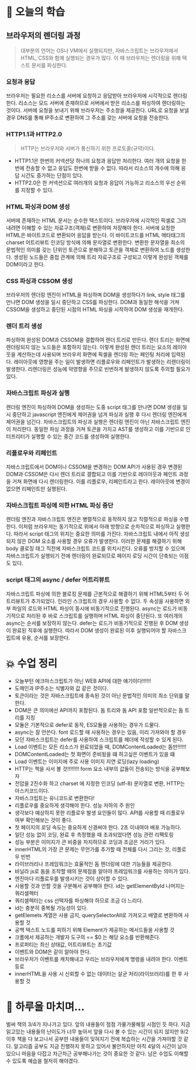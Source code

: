 # 📖 오늘의 학습

## 브라우저의 렌더링 과정

> 대부분의 언어는 OS나 VM에서 실행되지만, 자바스크립트는 브라우저에서 HTML, CSS와 함께 실행되는 경우가 많다. 이 때 브라우저는 렌더링을 위해 텍스트 문서를 파싱한다.

### 요청과 응답

브라우저는 필요한 리소스를 서버에 요청하고 응답받아 브라우저에 시각적으로 렌더링한다. 리소스는 모드 서버에 존재하므로 서버에서 받은 리소스를 파싱하여 렌더링하는 것이다. 서버에 요청을 보내기 위해 브라우저는 주소창을 제공한다. URL로 요청을 보낼 경우 DNS를 통해 IP주소로 변환하여 그 주소를 갖는 서버에 요청을 전송한다.

### HTTP1.1과 HTTP2.0

> HTTP는 브라우저와 서버가 통신하기 위한 프로토콜(규약)이다.

- HTTP1.1은 한번의 커넥션당 하나의 요청과 응답만 처리한다. 여러 개의 요청을 한 번에 전송할 수 없고 응답도 한번에 받을 수 없다. 따라서 리소스의 개수에 의해 응답 시간도 증가하는 단점이 있다.
- HTTP2.0은 한 커넥션으로 여러개의 요청과 응답이 가능하고 리소스의 우선 순위를 지정할 수 있다.

### HTML 파싱과 DOM 생성

서버에 존재하는 HTML 문서는 순수한 텍스트이다. 브라우저에 시각적인 픽셀로 그려내려면 이해할 수 있는 자료구조(객체)로 변환하여 저장해야 한다. 서버에 요청한 HTML은 바이트코드로 변환되어 응답을 받는다. 이 바이트코드를 HTML 메타태그의 charset 어트리뷰트 인코딩 방식에 의해 문자열로 변환한다. 변환한 문자열을 최소의 문법적인 의미를 갖는 단위인 토큰으로 분해하고 토큰을 객체로 변환하여 노드를 생성한다. 생성된 노드들은 중첩 관계에 의해 트리 자료구조로 구성되고 이렇게 완성된 객체를 DOM이라고 한다.

### CSS 파싱과 CSSOM 생성

브라우저의 렌더링 엔진이 HTML을 파싱하며 DOM을 생성하다가 link, style 태그를 만나면 DOM 생성을 일시 중단하고 CSS를 파싱한다. DOM과 동일한 해석을 거쳐 CSSOM을 생성하고 중단된 시점의 HTML 파싱을 시작하여 DOM 생성을 재개한다.

### 렌더 트리 생성

파싱하여 완성된 DOM과 CSSOM을 결합하여 렌더 트리로 만든다. 렌더 트리는 화면에 렌더링되지 않는 노드들은 포함하지 않는다. 이렇게 완성된 렌더 트리는 요소의 레이아웃을 계산하는데 사용되며 브라우저 화면에 픽셀을 렌더링 하는 페인팅 처리에 입력된다. 레이아웃에 영향을 주는 일이 발생하면 리플로우와 리페인트가 발생하는 리렌더링이 발생한다. 리렌더링은 성능에 악영향을 주므로 빈번하게 발생하지 않도록 주의할 필요가 있다.

### 자바스크립트 파싱과 실행

렌더링 엔진이 파싱하여 DOM을 생성하는 도중 script 태그를 만나면 DOM 생성을 일시 중단하고 javascript 엔진에게 제어권을 넘겨 파싱과 실행 후 다시 렌더링 엔진에게 제어권을 넘긴다. 자바스크립트의 파싱과 실행은 렌더링 엔진이 아닌 자바스크립트 엔진이 처리한다. 동일한 파싱 과정을 거쳐 토큰을 가지고 AST를 생성하고 이를 기반으로 인터프리터가 실행할 수 있는 중간 코드를 생성하여 실행한다.

### 리플로우와 리페인트

자바스크립트에서 DOM이나 CSSOM을 변경하는 DOM API가 사용된 경우 변경된 DOM과 CSSOM은 다시 렌더 트리로 결합되고 이를 기반으로 레이아웃과 페인트 과정을 거쳐 화면에 다시 렌더링한다. 이를 리플로우, 리페인트라고 한다. 레이아웃에 변경이 없으면 리페인트만 실행된다.

### 자바스크립트 파싱에 의한 HTML 파싱 중단

렌더링 엔진과 자바스크립트 엔진은 병렬적으로 동작하지 않고 직렬적으로 파싱을 수행한다. 이처럼 브라우저는 동기적으로 위에서 아래 방향으로 순차적으로 파싱하고 실행한다. 따라서 script 태그의 위치는 중요한 의미를 가진다. 자바스크립트 내에서 아직 생성되지 않은 DOM 요소를 사용할 경우 오류가 발생한다. 이러한 문제를 해결하기 위해 body 클로징 태그 직전에 자바스크립트 코드를 위치시킨다. 오류를 방지할 수 있으며 자바스크립트가 실행되기 전에 렌더링이 완료되므로 페이지 로딩 시간이 단축되는 이점도 있다.

### script 태그의 async / defer 어트리뷰트

자바스크립트 파싱에 의한 블로킹 문제를 근본적으로 해결하기 위해 HTML5부터 두 어트리뷰트가 추가되었다. 인라인 스크립트의 경우 사용할 수 없다. 두 속성을 사용하면 외부 파일의 로드와 HTML 파싱이 동시에 비동기적으로 진행된다. async는 로드가 비동기적으로 처리된 후 바로 스크립트를 실행하며 HTML 파싱이 중단된다. 또 여러개의 async는 순서를 보장하지 않는다. defer는 로드가 비동기적으로 진행된 후 DOM 생성이 완료된 직후에 실행한다. 따라서 DOM 생성이 완료된 이후 실행되어야 할 자바스크립트에 유용, 순서를 보장한다.

# 💥 수업 정리

- 오늘부턴 에크마스크립트가 아닌 WEB API에 대한 얘기이다!!!!!!
- 도메인과 IP주소는 식별자와 값 같은 것이다.
- 토큰이라는 것은 자바스크립트에 종속된 것이 아닌 문법적인 의미의 최소 단위를 말한다.
- DOM은 큰 의미에선 API까지 포함된다. 돔 트리와 돔 API 포함 일반적으로는 돔 트리를 지칭
- 모듈은 기본적으로 defer로 동작, ES모듈을 사용하는 경우가 드물다.
- async는 잘 안쓴다. font 로드할 때 사용하는 경우는 있음, 미리 가져와야 할 경우
- 모던 자바스크립트는 defer를 사용하여 스크립트를 헤더에 작성할 수 있게 된다.
- Load 이벤트는 모든 리소스가 완료되었을 때, DOMContentLoaded는 돔만!!!!!!
- DOMContentLoaded는 첫 화면이 준비됬을 떄 하고싶은 이벤트가 있을 떄
- Load 이벤트는 이미지에 주로 사용 이미지 지연 로딩(lazy loading)
- HTTP는 책을 사서 볼 것!!!!!!!! form 요소 내부의 값들이 전송되는 방식을 공부해보자
- 전압을 2진수화 하고 charset 에 지정한 인코딩 (utf-8) 문자열로 변환, HTTP는 아스키코드이다.
- 자바스크립트는 유니코드로 변환한다!
- 리플로우를 중요하게 생각해야 한다. 성능 저하의 주 원인
- 생각보다 예상하지 못한 리플로우 발생 요인들이 많다. API를 사용할 때 리플로우 여부 확인해보는 것이 좋다.
- 첫 페이지의 로딩 속도는 중요하게 신경써야 한다. 2초 이내여야 배포 가능하다.
- 일단 성능 없이 코딩, 완료 후 측정했을 때 초과되었다면 성능 관련 리팩토링
- 성능 부분은 이미지가 큰 비중을 차지하므로 코딩과 조금은 거리가 있다.
- innerHTML의 가장 큰 문제는 무언가를 추가할 때 전체를 다시 그리는 것, 리플로우 빈번
- 라이브러리나 프레임워크는 효율적인 돔 렌더링에 대한 기능들을 제공한다.
- 바닐라 js로 돔을 조작할 때의 문제점을 알아야 프레임워크를 사용하는 의미가 있다.
- 엔진마다 리플로우를 발생시키는 것이 상이할 수 있다.
- 사용할 것과 안할 것을 구분해서 공부해야 한다. id는 getElementById 나머지는 쿼리셀렉터
- 쿼리셀렉터는 css 선택자를 파싱해야 하므로 조금 더 느리다.
- id는 충분히 중복될 가능성이 있다.
- getElemets 계열은 사용 금지, querySelectorAll로 가져오고 배열로 변환하여 사용할 것
- 공백 텍스트 노드를 피하기 위해 Element가 제공하는 메서드들을 사용할 것
- 크롬에서 제공하는 개발자 도구의 == $0 는 해당 요소를 반환해준다.
- 프로퍼티는 최신 상태값, 어트리뷰트는 초기값
- 이벤트와 DOM은 같이 알아야 한다.
- 브라우저가 이벤트를 캐치해내고 우리는 브라우저에게 명령을 내려야 한다. 이벤트 등로
- innerHTML을 사용 시 신뢰할 수 없는 데이터는 살균 처리(라이브러리)를 한 후 사용할 것

# 🤯 하루을 마치며…

벌써 책의 3/4가 지나가고 있다. 앞의 내용들이 점점 가물가물해질 시점인 듯 하다. 지금 읽고있는 내용들의 난이도가 너무 높아서 앞을 다시 볼 수 있는 시간이 되지 않지만 9/2 이후 책을 다 보고나서 공부한 내용들이 잊혀지기 전에 복습하는 시간을 가져야할 것 같다. 알고리즘 공부도 지금 진행하지 못하고 있어서 불안하지만 아직 4달의 시간이 남아있으니 마음을 다잡고 차근차근 공부해나가는 것이 중요한 것 같다. 남은 수업도 이해할 수 있도록 예습을 철저히 해야겠다.
